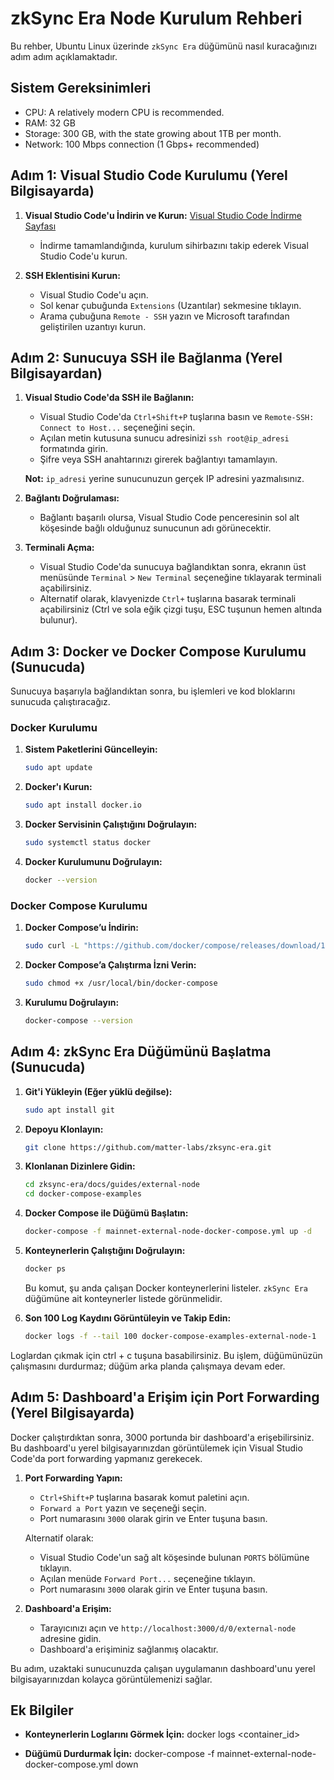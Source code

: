 # zkSync Era Node Kurulum Rehberi

Bu rehber, Ubuntu Linux üzerinde `zkSync Era` düğümünü nasıl kuracağınızı adım adım açıklamaktadır.

## Sistem Gereksinimleri

- CPU: A relatively modern CPU is recommended.
- RAM: 32 GB
- Storage: 300 GB, with the state growing about 1TB per month.
- Network: 100 Mbps connection (1 Gbps+ recommended)

## Adım 1: Visual Studio Code Kurulumu (Yerel Bilgisayarda)

1. **Visual Studio Code'u İndirin ve Kurun:**
   [Visual Studio Code İndirme Sayfası](https://code.visualstudio.com/)

   - İndirme tamamlandığında, kurulum sihirbazını takip ederek Visual Studio Code'u kurun.

2. **SSH Eklentisini Kurun:**
   - Visual Studio Code'u açın.
   - Sol kenar çubuğunda `Extensions` (Uzantılar) sekmesine tıklayın.
   - Arama çubuğuna `Remote - SSH` yazın ve Microsoft tarafından geliştirilen uzantıyı kurun.

## Adım 2: Sunucuya SSH ile Bağlanma (Yerel Bilgisayardan)

1. **Visual Studio Code'da SSH ile Bağlanın:**
   - Visual Studio Code'da `Ctrl+Shift+P` tuşlarına basın ve `Remote-SSH: Connect to Host...` seçeneğini seçin.
   - Açılan metin kutusuna sunucu adresinizi `ssh root@ip_adresi` formatında girin.
   - Şifre veya SSH anahtarınızı girerek bağlantıyı tamamlayın.

   **Not:** `ip_adresi` yerine sunucunuzun gerçek IP adresini yazmalısınız.

2. **Bağlantı Doğrulaması:**
   - Bağlantı başarılı olursa, Visual Studio Code penceresinin sol alt köşesinde bağlı olduğunuz sunucunun adı görünecektir.


3. **Terminali Açma:**
   - Visual Studio Code'da sunucuya bağlandıktan sonra, ekranın üst menüsünde `Terminal` > `New Terminal` seçeneğine tıklayarak terminali açabilirsiniz.
   - Alternatif olarak, klavyenizde `Ctrl+` tuşlarına basarak terminali açabilirsiniz (Ctrl ve sola eğik çizgi tuşu, ESC tuşunun hemen altında bulunur).

## Adım 3: Docker ve Docker Compose Kurulumu (Sunucuda)

Sunucuya başarıyla bağlandıktan sonra, bu işlemleri ve kod bloklarını sunucuda çalıştıracağız.

### Docker Kurulumu

1. **Sistem Paketlerini Güncelleyin:**
   ```sh
   sudo apt update
   ```

2. **Docker'ı Kurun:**
    ```sh
    sudo apt install docker.io
    ```

3. **Docker Servisinin Çalıştığını Doğrulayın:**
    ```sh
    sudo systemctl status docker
    ```

4. **Docker Kurulumunu Doğrulayın:**
    ```sh
    docker --version
    ```

### Docker Compose Kurulumu

1. **Docker Compose’u İndirin:**
    ```sh
    sudo curl -L "https://github.com/docker/compose/releases/download/1.29.2/docker-compose-$(uname -s)-$(uname -m)" -o /usr/local/bin/docker-compose
    ```

2. **Docker Compose’a Çalıştırma İzni Verin:**
    ```sh
    sudo chmod +x /usr/local/bin/docker-compose
    ```

3. **Kurulumu Doğrulayın:**
    ```sh
    docker-compose --version
    ```

## Adım 4: zkSync Era Düğümünü Başlatma (Sunucuda)

1. **Git'i Yükleyin (Eğer yüklü değilse):**
    ```sh
   sudo apt install git
   ```

2. **Depoyu Klonlayın:**
    ```sh
   git clone https://github.com/matter-labs/zksync-era.git
   ```

3. **Klonlanan Dizinlere Gidin:**
   ```sh
   cd zksync-era/docs/guides/external-node
   cd docker-compose-examples
   ```

4. **Docker Compose ile Düğümü Başlatın:**
   ```sh
   docker-compose -f mainnet-external-node-docker-compose.yml up -d
   ```

5. **Konteynerlerin Çalıştığını Doğrulayın:**
   ```sh
   docker ps
   ```

   Bu komut, şu anda çalışan Docker konteynerlerini listeler. `zkSync Era` düğümüne ait konteynerler listede görünmelidir.

6. **Son 100 Log Kaydını Görüntüleyin ve Takip Edin:**
   ```sh
   docker logs -f --tail 100 docker-compose-examples-external-node-1
   ``` 

Loglardan çıkmak için ctrl + c tuşuna basabilirsiniz. Bu işlem, düğümünüzün çalışmasını durdurmaz; düğüm arka planda çalışmaya devam eder.

## Adım 5: Dashboard'a Erişim için Port Forwarding (Yerel Bilgisayarda)

Docker çalıştırdıktan sonra, 3000 portunda bir dashboard'a erişebilirsiniz. Bu dashboard'u yerel bilgisayarınızdan görüntülemek için Visual Studio Code'da port forwarding yapmanız gerekecek.

1. **Port Forwarding Yapın:**

   - `Ctrl+Shift+P` tuşlarına basarak komut paletini açın.
   - `Forward a Port` yazın ve seçeneği seçin.
   - Port numarasını `3000` olarak girin ve Enter tuşuna basın.

   Alternatif olarak:

   - Visual Studio Code'un sağ alt köşesinde bulunan `PORTS` bölümüne tıklayın.
   - Açılan menüde `Forward Port...` seçeneğine tıklayın.
   - Port numarasını `3000` olarak girin ve Enter tuşuna basın.

2. **Dashboard'a Erişim:**

   - Tarayıcınızı açın ve `http://localhost:3000/d/0/external-node` adresine gidin.
   - Dashboard'a erişiminiz sağlanmış olacaktır.

Bu adım, uzaktaki sunucunuzda çalışan uygulamanın dashboard'unu yerel bilgisayarınızdan kolayca görüntülemenizi sağlar.

## Ek Bilgiler

- **Konteynerlerin Loglarını Görmek İçin:**
  docker logs <container_id>

- **Düğümü Durdurmak İçin:**
  docker-compose -f mainnet-external-node-docker-compose.yml down

